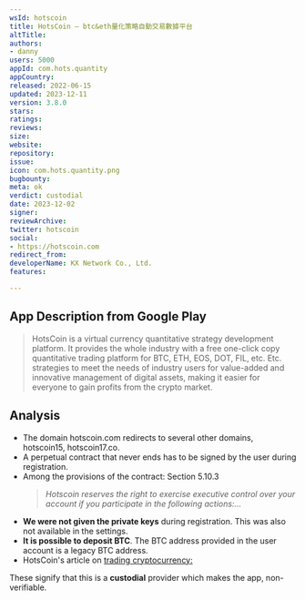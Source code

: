 ```yaml
---
wsId: hotscoin
title: HotsCoin — btc&eth量化策略自動交易數據平台
altTitle: 
authors:
- danny
users: 5000
appId: com.hots.quantity
appCountry: 
released: 2022-06-15
updated: 2023-12-11
version: 3.8.0
stars: 
ratings: 
reviews: 
size: 
website: 
repository: 
issue: 
icon: com.hots.quantity.png
bugbounty: 
meta: ok
verdict: custodial
date: 2023-12-02
signer: 
reviewArchive: 
twitter: hotscoin
social:
- https://hotscoin.com
redirect_from: 
developerName: KX Network Co., Ltd.
features: 

---
```


## App Description from Google Play

> HotsCoin is a virtual currency quantitative strategy development platform. It provides the whole industry with a free one-click copy quantitative trading platform for BTC, ETH, EOS, DOT, FIL, etc. Etc. strategies to meet the needs of industry users for value-added and innovative management of digital assets, making it easier for everyone to gain profits from the crypto market.

## Analysis 

- The domain hotscoin.com redirects to several other domains, hotscoin15, hotscoin17.co. 
- A perpetual contract that never ends has to be signed by the user during registration. 
- Among the provisions of the contract: Section 5.10.3
  > *Hotscoin reserves the right to exercise executive control over your account if you participate in the following actions:...*
- **We were not given the private keys** during registration. This was also not available in the settings.
- **It is possible to deposit BTC**. The BTC address provided in the user account is a legacy BTC address. 
- HotsCoin's article on [trading cryptocurrency:](https://support.hotscoin.co/hc/en-us/articles/8275010771983-How-to-trade-digital-assets)

These signify that this is a **custodial** provider which makes the app, non-verifiable.